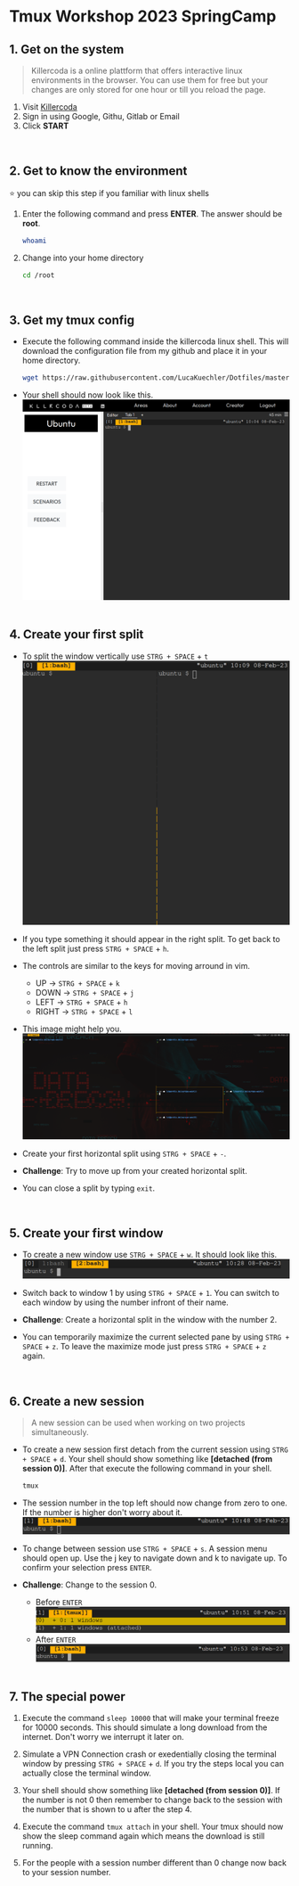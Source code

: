 # Tmux Workshop 2023 SpringCamp

## 1. Get on the system
> Killercoda is a online plattform that offers interactive linux environments in the browser.
You can use them for free but your changes are only stored for one hour or till you reload the page.
1. Visit [Killercoda](https://killercoda.com/playgrounds/scenario/ubuntu)
2. Sign in using Google, Githu, Gitlab or Email
3. Click **START**
&nbsp;

&nbsp;
## 2. Get to know the environment 
&#11088; you can skip this step if you familiar with linux shells

1. Enter the following command and press **ENTER**. The answer should be **root**.
    ```bash
    whoami
    ```

2. Change into your home directory
    ```bash
    cd /root
    ```
&nbsp;

## 3. Get my tmux config
* Execute the following command inside the killercoda linux shell. This will download the configuration file from my github and place it in your home directory.
    ```bash
    wget https://raw.githubusercontent.com/LucaKuechler/Dotfiles/master/tmux/.tmux.conf -P ~/
    ```

* Your shell should now look like this.
![](./resources/initial.png)
&nbsp;

## 4. Create your first split
* To split the window vertically use `STRG + SPACE` + `t`
![](./resources/split.png)

* If you type something it should appear in the right split.
To get back to the left split just press `STRG + SPACE` + `h`.

* The controls are similar to the keys for moving arround in vim. 
    * UP -> `STRG + SPACE` + `k`
    * DOWN -> `STRG + SPACE` + `j`
    * LEFT -> `STRG + SPACE` + `h`
    * RIGHT -> `STRG + SPACE` + `l`

* This image might help you.
![](./resources/movement.png)

* Create your first horizontal split using `STRG + SPACE` + `-`.

* **Challenge**: Try to move up from your created horizontal split.

* You can close a split by typing `exit`.
&nbsp;

&nbsp;
## 5. Create your first window
* To create a new window use `STRG + SPACE` + `w`. It should look like this.
![](./resources/window.png)

* Switch back to window 1 by using `STRG + SPACE` + `1`.
You can switch to each window by using the number infront of their name.

* **Challenge**: Create a horizontal split in the window with the number 2.

* You can temporarily maximize the current selected pane by using `STRG + SPACE` + `z`.
To leave the maximize mode just press `STRG + SPACE` + `z` again.
&nbsp;

&nbsp;
## 6. Create a new session
> A new session can be used when working on two projects simultaneously. 

* To create a new session first detach from the current session using `STRG + SPACE` + `d`.
Your shell should show something like **[detached (from session 0)]**. After that execute
the following command in your shell.
    ```bash
    tmux
    ```

* The session number in the top left should now change from zero to one.
If the number is higher don't worry about it.
![](./resources/session.png)

* To change between session use `STRG + SPACE` + `s`. A session menu should open up.
Use the j key to navigate down and k to navigate up. To confirm your selection press
`ENTER`.

* **Challenge**: Change to the session 0.
    * Before `ENTER`
    ![](./resources/change.png)
    * After `ENTER`
    ![](./resources/changed.png)
&nbsp;

## 7. The special power
1. Execute the command `sleep 10000` that will make your terminal freeze for 10000 seconds.
This should simulate a long download from the internet. Don't worry we interrupt it later on.

2. Simulate a VPN Connection crash or exedentially closing the terminal window by 
pressing `STRG + SPACE` + `d`. If you try the steps local you can actually close the terminal window.

3. Your shell should show something like **[detached (from session 0)]**. If the number is not 0
then remember to change back to the session with the number that is shown to u after the step 4. 

4. Execute the command `tmux attach` in your shell. Your tmux should now show the sleep command
again which means the download is still running.

5. For the people with a session number different than 0 change now back to your session number.
